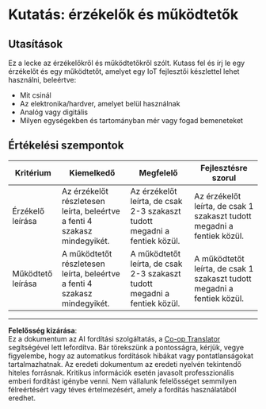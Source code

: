 <!--
CO_OP_TRANSLATOR_METADATA:
{
  "original_hash": "c5a568320b1159394108544807895337",
  "translation_date": "2025-08-27T22:34:03+00:00",
  "source_file": "1-getting-started/lessons/3-sensors-and-actuators/assignment.md",
  "language_code": "hu"
}
-->
# Kutatás: érzékelők és működtetők

## Utasítások

Ez a lecke az érzékelőkről és működtetőkről szólt. Kutass fel és írj le egy érzékelőt és egy működtetőt, amelyet egy IoT fejlesztői készlettel lehet használni, beleértve:

* Mit csinál
* Az elektronika/hardver, amelyet belül használnak
* Analóg vagy digitális
* Milyen egységekben és tartományban mér vagy fogad bemeneteket

## Értékelési szempontok

| Kritérium | Kiemelkedő | Megfelelő | Fejlesztésre szorul |
| --------- | ---------- | --------- | ------------------- |
| Érzékelő leírása | Az érzékelőt részletesen leírta, beleértve a fenti 4 szakasz mindegyikét. | Az érzékelőt leírta, de csak 2-3 szakaszt tudott megadni a fentiek közül. | Az érzékelőt leírta, de csak 1 szakaszt tudott megadni a fentiek közül. |
| Működtető leírása | A működtetőt részletesen leírta, beleértve a fenti 4 szakasz mindegyikét. | A működtetőt leírta, de csak 2-3 szakaszt tudott megadni a fentiek közül. | A működtetőt leírta, de csak 1 szakaszt tudott megadni a fentiek közül. |

---

**Felelősség kizárása**:  
Ez a dokumentum az AI fordítási szolgáltatás, a [Co-op Translator](https://github.com/Azure/co-op-translator) segítségével lett lefordítva. Bár törekszünk a pontosságra, kérjük, vegye figyelembe, hogy az automatikus fordítások hibákat vagy pontatlanságokat tartalmazhatnak. Az eredeti dokumentum az eredeti nyelvén tekintendő hiteles forrásnak. Kritikus információk esetén javasolt professzionális emberi fordítást igénybe venni. Nem vállalunk felelősséget semmilyen félreértésért vagy téves értelmezésért, amely a fordítás használatából eredhet.